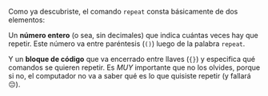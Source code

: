 Como ya descubriste, el comando `repeat` consta básicamente de dos elementos:

Un **número entero** (o sea, sin decimales) que indica cuántas veces hay que repetir. Este número va entre paréntesis (`()`) luego de la palabra `repeat`.

Y un **bloque de código** que va encerrado entre llaves (`{}`) y especifica qué comandos se quieren repetir. Es _MUY_ importante que no los olvides, porque si no, el computador no va a saber qué es lo que quisiste repetir (y fallará :pensive:).